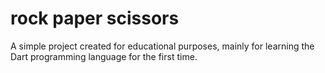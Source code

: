 # rock paper scissors

A simple project created for educational purposes, mainly for learning the Dart programming language for the first time.